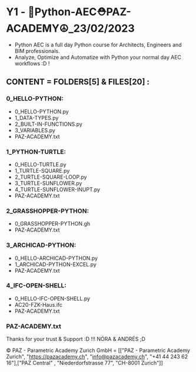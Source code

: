 # Y1 - 🐍Python-AEC⛑️PAZ-ACADEMY☮_23/02/2023 
- Python AEC is a full day Python course for Architects, Engineers and BIM professionals.
- Analyze, Optimize and Automatize with Python your normal day AEC workflows :D !
## CONTENT = FOLDERS[5] & FILES[20] :

### 0_HELLO-PYTHON:
- 0_HELLO-PYTHON.py
- 1_DATA-TYPES.py
- 2_BUILT-IN-FUNCTIONS.py
- 3_VARIABLES.py
- PAZ-ACADEMY.txt
### 1_PYTHON-TURTLE:
- 0_HELLO-TURTLE.py
- 1_TURTLE-SQUARE.py
- 2_TURTLE-SQUARE-LOOP.py
- 3_TURTLE-SUNFLOWER.py
- 4_TURTLE-SUNFLOWER-INUPT.py
- PAZ-ACADEMY.txt
### 2_GRASSHOPPER-PYTHON:
- 0_GRASSHOPPER-PYTHON.gh
- PAZ-ACADEMY.txt
### 3_ARCHICAD-PYTHON:
- 0_HELLO-ARCHICAD-PYTHON.py
- 1_ARCHICAD-PYTHON-EXCEL.py
- PAZ-ACADEMY.txt
### 4_IFC-OPEN-SHELL:
- 0_HELLO-IFC-OPEN-SHELL.py
- AC20-FZK-Haus.ifc
- PAZ-ACADEMY.txt
### PAZ-ACADEMY.txt

Thanks for your trust & Support :D !!!
NÓRA & ANDRÉS ;D

© PAZ - Parametric Academy Zurich GmbH = [["PAZ - Parametric Academy Zurich", "https://pazacademy.ch", "info@pazacademy.ch", "+41 44 243 62 16"],["PAZ Central" , "Niederdorfstrasse 77", "CH-8001 Zurich"]]
